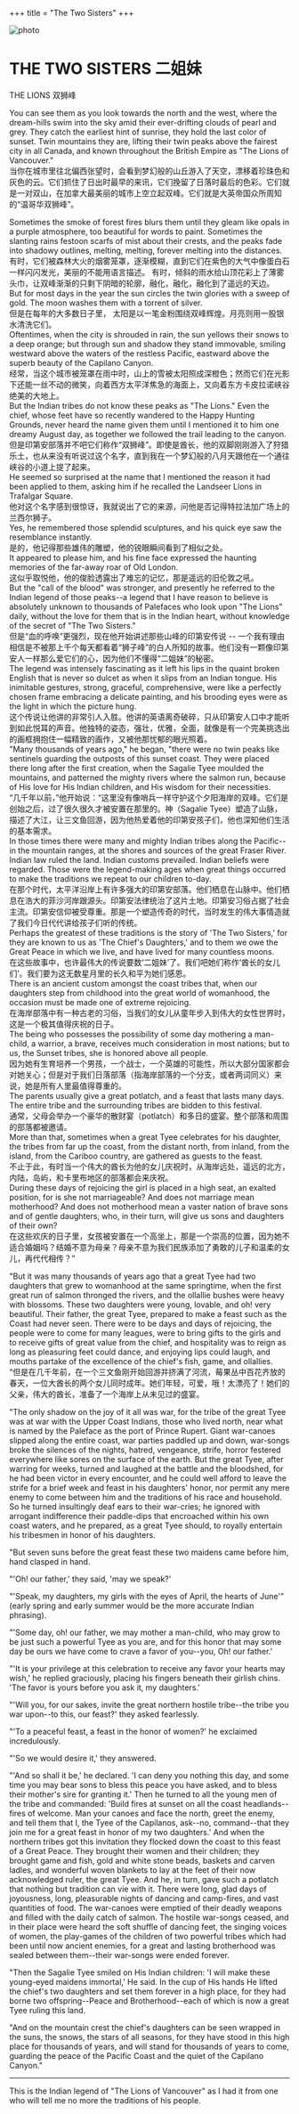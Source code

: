+++
title = "The Two Sisters"
+++

![photo](../images/book/john_0024h-1200.jpg)

# THE TWO SISTERS 二姐妹

THE LIONS 双狮峰

You can see them as you look towards the north and the west, where
the dream-hills swim into the sky amid their ever-drifting clouds
of pearl and grey.  They catch the earliest hint of sunrise, they
hold the last color of sunset.  Twin mountains they are, lifting
their twin peaks above the fairest city in all Canada, and known
throughout the British Empire as "The Lions of Vancouver."  
当你在城市里往北偏西张望时，会看到梦幻般的山丘游入了天空，漂移着珍珠色和灰色的云。它们抓住了日出时最早的来讯，它们挽留了日落时最后的色彩。它们就是一对双山，在加拿大最美丽的城市上空立起双峰。它们就是大英帝国众所周知的“温哥华双狮峰”。

Sometimes the smoke of forest fires blurs them until they gleam like
opals in a purple atmosphere, too beautiful for words to paint.
Sometimes the slanting rains festoon scarfs of mist about their
crests, and the peaks fade into shadowy outlines, melting, melting,
forever melting into the distances.   
有时，它们被森林大火的烟雾笼罩，逐渐模糊，直到它们在紫色的大气中像蛋白石一样闪闪发光，美丽的不能用语言描述。
有时，倾斜的雨水给山顶花彩上了薄雾头巾，让双峰渐渐的只剩下阴暗的轮廓，融化，融化，融化到了遥远的天边。  
But for most days in the year
the sun circles the twin glories with a sweep of gold.  The moon
washes them with a torrent of silver.  
但是在每年的大多数日子里， 太阳是以一笔金粉围绕双峰辉煌。月亮则用一股银水清洗它们。  
Oftentimes, when the city is
shrouded in rain, the sun yellows their snows to a deep orange; but
through sun and shadow they stand immovable, smiling westward above
the waters of the restless Pacific, eastward above the superb beauty
of the Capilano Canyon.  
经常，当这个城市被笼罩在雨中时，山上的雪被太阳照成深橙色；然而它们在光影下还能一丝不动的微笑，向着西方太平洋焦急的海面上，又向着东方卡皮拉诺峡谷绝美的大地上。  
But the Indian tribes do not know these
peaks as "The Lions."  Even the chief, whose feet have so recently
wandered to the Happy Hunting Grounds, never heard the name given
them until I mentioned it to him one dreamy August day, as together
we followed the trail leading to the canyon.  
但是印第安部落并不吧它们称作“双狮峰”。即使是酋长，他的双脚刚刚游入了狩猎乐土，也从来没有听说过这个名字，直到我在一个梦幻般的八月天跟他在一个通往峡谷的小道上提了起来。  
He seemed so surprised
at the name that I mentioned the reason it had been applied to them,
asking him if he recalled the Landseer Lions in Trafalgar Square.  
他对这个名字感到很惊讶，我就说出了它的来源，问他是否记得特拉法加广场上的兰西尔狮子。  
Yes, he remembered those splendid sculptures, and his quick eye saw
the resemblance instantly.  
是的，他记得那些雄伟的雕塑，他的锐眼瞬间看到了相似之处。  
It appeared to please him, and his fine
face expressed the haunting memories of the far-away roar of Old
London.  
这似乎取悦他，他的俊脸透露出了难忘的记忆，那是遥远的旧伦敦之吼。  
But the "call of the blood" was stronger, and presently he
referred to the Indian legend of those peaks--a legend that I have
reason to believe is absolutely unknown to thousands of Palefaces
who look upon "The Lions" daily, without the love for them that is
in the Indian heart, without knowledge of the secret of "The Two
Sisters."  
但是“血的呼唤”更强烈，现在他开始讲述那些山峰的印第安传说 -- 一个我有理由相信是不被那上千个每天都看着“狮子峰”的白人所知的故事。他们没有一颗像印第安人一样那么爱它们的心，因为他们不懂得“二姐妹”的秘密。  
The legend was intensely fascinating as it left his lips
in the quaint broken English that is never so dulcet as when it
slips from an Indian tongue.  His inimitable gestures, strong,
graceful, comprehensive, were like a perfectly chosen frame
embracing a delicate painting, and his brooding eyes were as the
light in which the picture hung.  
这个传说让他讲的非常引人入胜。他讲的英语离奇破碎，只从印第安人口中才能听到如此悦耳的声音。他独特的姿态，强壮，优雅，全面，就像是有一个完美挑选出的画框拥抱住一幅精致的画作，又被他那忧郁的眼光照着。  
"Many thousands of years ago,"
he began, "there were no twin peaks like sentinels guarding the
outposts of this sunset coast.  They were placed there long after
the first creation, when the Sagalie Tyee moulded the mountains,
and patterned the mighty rivers where the salmon run, because
of His love for His Indian children, and His wisdom for their
necessities.  
“几千年以前，”他开始说：“这里没有像哨兵一样守护这个夕阳海岸的双峰。它们是创始之后，过了很久很久才被安置在那里的。神（Sagalie Tyee）塑造了山脉，描述了大江，让三文鱼回游，因为他热爱着他的印第安孩子们，他也深知他们生活的基本需求。  
In those times there were many and mighty Indian
tribes along the Pacific--in the mountain ranges, at the shores
and sources of the great Fraser River.  Indian law ruled the land.
Indian customs prevailed.  Indian beliefs were regarded.  Those
were the legend-making ages when great things occurred to make the
traditions we repeat to our children to-day.  
在那个时代，太平洋沿岸上有许多强大的印第安部落。他们栖息在山脉中。他们栖息在浩大的菲沙河岸跟源头。印第安法律统治了这片土地。印第安习俗占据了社会主流。印第安信仰被受尊重。那是一个塑造传奇的时代，当时发生的伟大事情造就了我们今日代代讲给孩子们听的传统。  
Perhaps the greatest
of these traditions is the story of 'The Two Sisters,' for they
are known to us as 'The Chief's Daughters,' and to them we owe the
Great Peace in which we live, and have lived for many countless
moons.  
在这些故事中，也许最伟大的传说要数‘二姐妹’了。我们吧她们称作‘酋长的女儿们’。我们要为这无数星月里的长久和平为她们感恩。  
There is an ancient custom amongst the coast tribes that,
when our daughters step from childhood into the great world of
womanhood, the occasion must be made one of extreme rejoicing.  
在海岸部落中有一种古老的习俗，当我们的女儿从童年步入到伟大的女性世界时，这是一个极其值得庆祝的日子。  
The being who possesses the possibility of some day mothering a
man-child, a warrior, a brave, receives much consideration in most
nations; but to us, the Sunset tribes, she is honored above all
people.  
因为她有生育培养一个男孩，一个战士，一个英雄的可能性，所以大部分国家都会对她关心；但是对于我们日落部落（指海岸部落的一个分支，或者两词同义）来说，她是所有人里最值得尊重的。  
The parents usually give a great potlatch, and a feast
that lasts many days.  The entire tribe and the surrounding tribes
are bidden to this festival.  
通常，父母会举办一个豪华的散财宴（potlatch）和多日的盛宴。整个部落和周围的部落都被邀请。  
More than that, sometimes when a
great Tyee celebrates for his daughter, the tribes from far up the
coast, from the distant north, from inland, from the island, from
the Cariboo country, are gathered as guests to the feast.  
不止于此，有时当一个伟大的酋长为他的女儿庆祝时，从海岸远处，遥远的北方，内陆，岛屿，和卡里布地区的部落都会来庆祝。  
During
these days of rejoicing the girl is placed in a high seat, an
exalted position, for is she not marriageable?  And does not
marriage mean motherhood?  And does not motherhood mean a vaster
nation of brave sons and of gentle daughters, who, in their turn,
will give us sons and daughters of their own?  
在这些欢庆的日子里，女孩被安置在一个高坐上，那是一个崇高的位置，因为她不适合婚姻吗？结婚不意为母亲？母亲不意为我们民族添加了勇敢的儿子和温柔的女儿，再代代相传？”

"But it was many thousands of years ago that a great Tyee had two
daughters that grew to womanhood at the same springtime, when the
first great run of salmon thronged the rivers, and the ollallie
bushes were heavy with blossoms.  These two daughters were young,
lovable, and oh! very beautiful.  Their father, the great Tyee,
prepared to make a feast such as the Coast had never seen.  There
were to be days and days of rejoicing, the people were to come for
many leagues, were to bring gifts to the girls and to receive gifts
of great value from the chief, and hospitality was to reign as long
as pleasuring feet could dance, and enjoying lips could laugh, and
mouths partake of the excellence of the chief's fish, game, and
ollallies.  
“但是在几千年前，在一个三文鱼刚开始回游并挤满了河流，莓果丛中百花齐放的春天，一位大酋长的两个女儿同时成年。她们年轻，可爱，哦！太漂亮了！她们的父亲，伟大的酋长，准备了一个海岸上从未见过的盛宴。

"The only shadow on the joy of it all was war, for the tribe of the
great Tyee was at war with the Upper Coast Indians, those who lived
north, near what is named by the Paleface as the port of Prince
Rupert.  Giant war-canoes slipped along the entire coast, war
parties paddled up and down, war-songs broke the silences of the
nights, hatred, vengeance, strife, horror festered everywhere like
sores on the surface of the earth.  But the great Tyee, after
warring for weeks, turned and laughed at the battle and the
bloodshed, for he had been victor in every encounter, and he could
well afford to leave the strife for a brief week and feast in his
daughters' honor, nor permit any mere enemy to come between him and
the traditions of his race and household.  So he turned insultingly
deaf ears to their war-cries; he ignored with arrogant indifference
their paddle-dips that encroached within his own coast waters, and
he prepared, as a great Tyee should, to royally entertain his
tribesmen in honor of his daughters.

"But seven suns before the great feast these two maidens came before
him, hand clasped in hand.

"'Oh! our father,' they said, 'may we speak?'

"'Speak, my daughters, my girls with the eyes of April, the hearts
of June'" (early spring and early summer would be the more accurate
Indian phrasing).

"'Some day, oh! our father, we may mother a man-child, who may grow
to be just such a powerful Tyee as you are, and for this honor that
may some day be ours we have come to crave a favor of you--you, Oh!
our father.'

"'It is your privilege at this celebration to receive any favor your
hearts may wish,' he replied graciously, placing his fingers beneath
their girlish chins.  'The favor is yours before you ask it, my
daughters.'

"'Will you, for our sakes, invite the great northern hostile
tribe--the tribe you war upon--to this, our feast?' they asked
fearlessly.

"'To a peaceful feast, a feast in the honor of women?' he exclaimed
incredulously.

"'So we would desire it,' they answered.

"'And so shall it be,' he declared.  'I can deny you nothing this
day, and some time you may bear sons to bless this peace you have
asked, and to bless their mother's sire for granting it.'  Then he
turned to all the young men of the tribe and commanded: 'Build fires
at sunset on all the coast headlands--fires of welcome.  Man your
canoes and face the north, greet the enemy, and tell them that I,
the Tyee of the Capilanos, ask--no, command--that they join me for a
great feast in honor of my two daughters.'  And when the northern
tribes got this invitation they flocked down the coast to this feast
of a Great Peace.  They brought their women and their children;
they brought game and fish, gold and white stone beads, baskets and
carven ladles, and wonderful woven blankets to lay at the feet of
their now acknowledged ruler, the great Tyee.  And he, in turn, gave
such a potlatch that nothing but tradition can vie with it.  There
were long, glad days of joyousness, long, pleasurable nights of
dancing and camp-fires, and vast quantities of food.  The war-canoes
were emptied of their deadly weapons and filled with the daily catch
of salmon.  The hostile war-songs ceased, and in their place were
heard the soft shuffle of dancing feet, the singing voices of women,
the play-games of the children of two powerful tribes which had been
until now ancient enemies, for a great and lasting brotherhood was
sealed between them--their war-songs were ended forever.

"Then the Sagalie Tyee smiled on His Indian children: 'I will
make these young-eyed maidens immortal,' He said.  In the cup of
His hands He lifted the chief's two daughters and set them forever
in a high place, for they had borne two offspring--Peace and
Brotherhood--each of which is now a great Tyee ruling this land.

"And on the mountain crest the chief's daughters can be seen wrapped
in the suns, the snows, the stars of all seasons, for they have
stood in this high place for thousands of years, and will stand for
thousands of years to come, guarding the peace of the Pacific Coast
and the quiet of the Capilano Canyon."

  *     *     *     *     *

This is the Indian legend of "The Lions of Vancouver" as I had it
from one who will tell me no more the traditions of his people.
